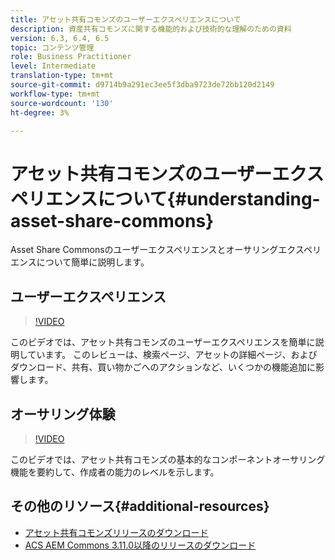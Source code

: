 ```yaml
---
title: アセット共有コモンズのユーザーエクスペリエンスについて
description: 資産共有コモンズに関する機能的および技術的な理解のための資料
version: 6.3, 6.4, 6.5
topic: コンテンツ管理
role: Business Practitioner
level: Intermediate
translation-type: tm+mt
source-git-commit: d9714b9a291ec3ee5f3dba9723de72bb120d2149
workflow-type: tm+mt
source-wordcount: '130'
ht-degree: 3%

---
```



# アセット共有コモンズのユーザーエクスペリエンスについて{#understanding-asset-share-commons}

Asset Share Commonsのユーザーエクスペリエンスとオーサリングエクスペリエンスについて簡単に説明します。

## ユーザーエクスペリエンス

>[!VIDEO](https://video.tv.adobe.com/v/20497/?quality=9&learn=on)

このビデオでは、アセット共有コモンズのユーザーエクスペリエンスを簡単に説明しています。 このレビューは、検索ページ、アセットの詳細ページ、およびダウンロード、共有、買い物かごへのアクションなど、いくつかの機能追加に影響します。

## オーサリング体験

>[!VIDEO](https://video.tv.adobe.com/v/20498/?quality=9&learn=on)

このビデオでは、アセット共有コモンズの基本的なコンポーネントオーサリング機能を要約して、作成者の能力のレベルを示します。

## その他のリソース{#additional-resources}

* [アセット共有コモンズリリースのダウンロード](https://github.com/Adobe-Marketing-Cloud/asset-share-commons/releases)
* [ACS AEM Commons 3.11.0以降のリリースのダウンロード](https://github.com/Adobe-Consulting-Services/acs-aem-commons/releases)